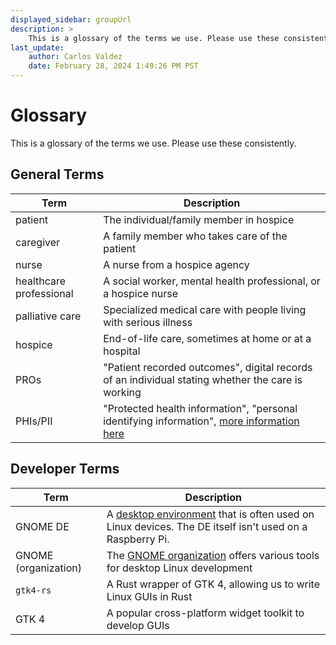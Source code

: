 ```yaml
---
displayed_sidebar: groupUrl
description: >
    This is a glossary of the terms we use. Please use these consistently.
last_update:
    author: Carlos Valdez
    date: February 28, 2024 1:49:26 PM PST
---
```


# Glossary

This is a glossary of the terms we use. Please use these consistently.

## General Terms

| Term                    | Description                                                                                                                                                               |
| ----------------------- | ------------------------------------------------------------------------------------------------------------------------------------------------------------------------- |
| patient                 | The individual/family member in hospice                                                                                                                                   |
| caregiver               | A family member who takes care of the patient                                                                                                                             |
| nurse                   | A nurse from a hospice agency                                                                                                                                             |
| healthcare professional | A social worker, mental health professional, or a hospice nurse                                                                                                           |
| palliative care         | Specialized medical care with people living with serious illness                                                                                                          |
| hospice                 | End-of-life care, sometimes at home or at a hospital                                                                                                                      |
| PROs                    | "Patient recorded outcomes", digital records of an individual stating whether the care is working                                                                         |
| PHIs/PII                | "Protected health information", "personal identifying information", [more information here](https://compliancy-group.com/protected-health-information-understanding-phi/) |

## Developer Terms

| Term                 | Description                                                                                                                                                 |
| -------------------- | ----------------------------------------------------------------------------------------------------------------------------------------------------------- |
| GNOME DE             | A [desktop environment](https://en.wikipedia.org/wiki/Desktop_environment) that is often used on Linux devices. The DE itself isn't used on a Raspberry Pi. |
| GNOME (organization) | The [GNOME organization](https://gnome.org/) offers various tools for desktop Linux development                                                             |
| `gtk4-rs`            | A Rust wrapper of GTK 4, allowing us to write Linux GUIs in Rust                                                                                            |
| GTK 4                | A popular cross-platform widget toolkit to develop GUIs                                                                                                     |

